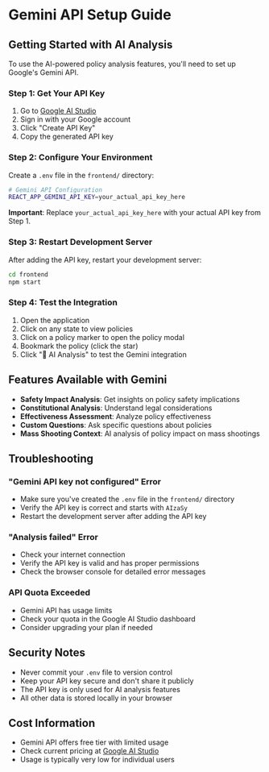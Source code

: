 # Gemini API Setup Guide

## Getting Started with AI Analysis

To use the AI-powered policy analysis features, you'll need to set up Google's Gemini API.

### Step 1: Get Your API Key

1. Go to [Google AI Studio](https://makersuite.google.com/app/apikey)
2. Sign in with your Google account
3. Click "Create API Key"
4. Copy the generated API key

### Step 2: Configure Your Environment

Create a `.env` file in the `frontend/` directory:

```bash
# Gemini API Configuration
REACT_APP_GEMINI_API_KEY=your_actual_api_key_here
```

**Important**: Replace `your_actual_api_key_here` with your actual API key from Step 1.

### Step 3: Restart Development Server

After adding the API key, restart your development server:

```bash
cd frontend
npm start
```

### Step 4: Test the Integration

1. Open the application
2. Click on any state to view policies
3. Click on a policy marker to open the policy modal
4. Bookmark the policy (click the star)
5. Click "🤖 AI Analysis" to test the Gemini integration

## Features Available with Gemini

- **Safety Impact Analysis**: Get insights on policy safety implications
- **Constitutional Analysis**: Understand legal considerations
- **Effectiveness Assessment**: Analyze policy effectiveness
- **Custom Questions**: Ask specific questions about policies
- **Mass Shooting Context**: AI analysis of policy impact on mass shootings

## Troubleshooting

### "Gemini API key not configured" Error
- Make sure you've created the `.env` file in the `frontend/` directory
- Verify the API key is correct and starts with `AIzaSy`
- Restart the development server after adding the API key

### "Analysis failed" Error
- Check your internet connection
- Verify the API key is valid and has proper permissions
- Check the browser console for detailed error messages

### API Quota Exceeded
- Gemini API has usage limits
- Check your quota in the Google AI Studio dashboard
- Consider upgrading your plan if needed

## Security Notes

- Never commit your `.env` file to version control
- Keep your API key secure and don't share it publicly
- The API key is only used for AI analysis features
- All other data is stored locally in your browser

## Cost Information

- Gemini API offers free tier with limited usage
- Check current pricing at [Google AI Studio](https://makersuite.google.com/)
- Usage is typically very low for individual users
